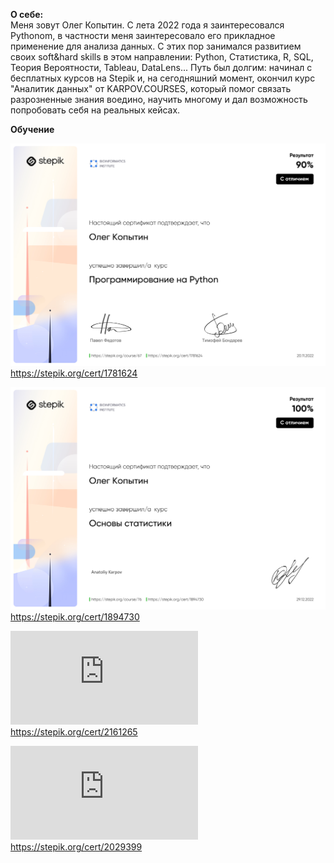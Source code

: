 **О себе:**  
Меня зовут Олег Копытин. С лета 2022 года я заинтересовался Pythonom, в частности меня заинтересовало его прикладное применение для анализа данных. 
С этих пор занимался развитием своих soft&hard skills в этом направлении: Python, Статистика, R, SQL, Теория Вероятности, Tableau, DataLens... 
Путь был долгим: начинал с бесплатных курсов на Stepik и, на сегодняшний момент, окончил курс "Аналитик данных" от KARPOV.COURSES, который помог связать 
разрозненные знания воедино, научить многому и дал возможность попробовать себя на реальных кейсах.

**Обучение**


![Сертификат Python](https://github.com/Olegoko/Olegoko/blob/main/stepik-certificate-67-d55b0c9.jpg)
https://stepik.org/cert/1781624

![Сертификат Статистика](https://github.com/Olegoko/Olegoko/blob/main/stepik-certificate-76-fcf3719.jpg)
https://stepik.org/cert/1894730

![Сертификат Статистика.Часть2](https://github.com/Olegoko/Olegoko/blob/main/stepik-certificate-524-0a78f57.pdf)
https://stepik.org/cert/2161265

![Сертификат R](https://github.com/Olegoko/Olegoko/blob/main/stepik-certificate-129-c8bfc9e.pdf)
https://stepik.org/cert/2029399










<!---
Olegoko/Olegoko is a ✨ special ✨ repository because its `README.md` (this file) appears on your GitHub profile.
You can click the Preview link to take a look at your changes.
--->

